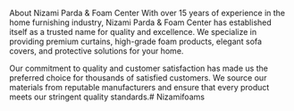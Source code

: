 About Nizami Parda & Foam Center
With over 15 years of experience in the home furnishing industry, Nizami Parda & Foam Center has established itself as a trusted name for quality and excellence. We specialize in providing premium curtains, high-grade foam products, elegant sofa covers, and protective solutions for your home.

Our commitment to quality and customer satisfaction has made us the preferred choice for thousands of satisfied customers. We source our materials from reputable manufacturers and ensure that every product meets our stringent quality standards.# Nizamifoams

